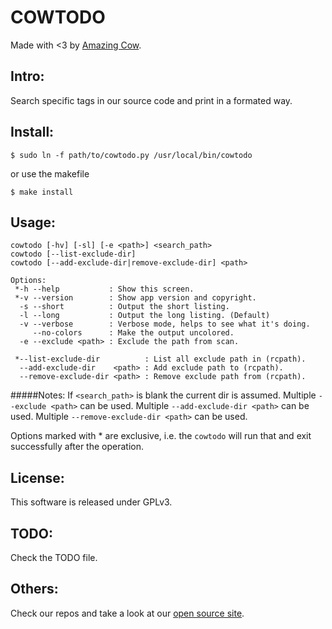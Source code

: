 COWTODO
====
Made with <3 by [Amazing Cow](http://www.amazingcow.com).

## Intro:
Search specific tags in our source code and print in a formated way.

## Install:
```$ sudo ln -f path/to/cowtodo.py /usr/local/bin/cowtodo```

or use the makefile

```$ make install```

## Usage:
```
cowtodo [-hv] [-sl] [-e <path>] <search_path>
cowtodo [--list-exclude-dir]
cowtodo [--add-exclude-dir|remove-exclude-dir] <path>

Options:
 *-h --help           : Show this screen.
 *-v --version        : Show app version and copyright.
  -s --short          : Output the short listing.
  -l --long           : Output the long listing. (Default)
  -v --verbose        : Verbose mode, helps to see what it's doing.
     --no-colors      : Make the output uncolored.
  -e --exclude <path> : Exclude the path from scan.

 *--list-exclude-dir          : List all exclude path in (rcpath).
  --add-exclude-dir    <path> : Add exclude path to (rcpath).
  --remove-exclude-dir <path> : Remove exclude path from (rcpath).
```

#####Notes:
  If ```<search_path>``` is blank the current dir is assumed.
  Multiple ```--exclude <path>``` can be used.
  Multiple ```--add-exclude-dir <path>``` can be used.
  Multiple ```--remove-exclude-dir <path>``` can be used.

  Options marked with * are exclusive, i.e. the ```cowtodo``` will run that
  and exit successfully after the operation.

## License:
This software is released under GPLv3.

## TODO:
Check the TODO file.

## Others:
Check our repos and take a look at our [open source site](http://opensource.amazingcow.com).

